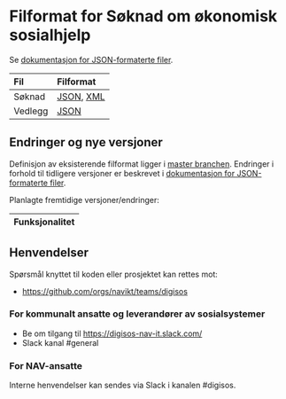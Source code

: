Filformat for Søknad om økonomisk sosialhjelp
=============================================

Se [dokumentasjon for JSON-formaterte filer](https://navikt.github.io/soknadsosialhjelp-filformat/).

|Fil              |Filformat                                                                                                 |
|:----------------|:---------------------------------------------------------------------------------------------------------|
|Søknad           |[JSON](https://navikt.github.io/soknadsosialhjelp-filformat/#/soknad/getsoknad_json), [XML](readme-xsd.md)|
|Vedlegg          |[JSON](readme-vedlegg-json.md)    


## Endringer og nye versjoner

Definisjon av eksisterende filformat ligger i [master branchen](https://github.com/navikt/soknadsosialhjelp-filformat/). Endringer i forhold til tidligere versjoner er beskrevet i [dokumentasjon for JSON-formaterte filer](https://navikt.github.io/soknadsosialhjelp-filformat/).

Planlagte fremtidige versjoner/endringer: 

|Funksjonalitet                      |
|:-----------------------------------|


## Henvendelser

Spørsmål knyttet til koden eller prosjektet kan rettes mot:
* https://github.com/orgs/navikt/teams/digisos

### For kommunalt ansatte og leverandører av sosialsystemer
* Be om tilgang til https://digisos-nav-it.slack.com/
* Slack kanal #general

### For NAV-ansatte

Interne henvendelser kan sendes via Slack i kanalen #digisos.
